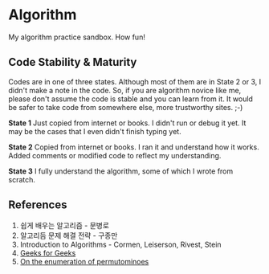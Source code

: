 # Algorithm

My algorithm practice sandbox. How fun!

## Code Stability & Maturity

Codes are in one of three states. Although most of them are in State 2 or 3, I didn't make a note in the code. So, if you are algorithm novice like me, please don't assume the code is stable and you can learn from it. It would be safer to take code from somewhere else, more trustworthy
sites. ;-)

**State 1** Just copied from internet or books. I didn't run or debug it yet. It may be the cases that I even didn't finish typing yet.  

**State 2** Copied from internet or books. I ran it and understand how it works. Added comments or modified code to reflect my understanding.

**State 3** I fully understand the algorithm, some of which I wrote from scratch.   



## References

1. 쉽게 배우는 알고리즘 - 문병로 
2. 알고리듬 문제 해결 전략 - 구종만
3. Introduction to Algorithms - Cormen, Leiserson, Rivest, Stein
4. [Geeks for Geeks](https://www.geeksforgeeks.org/fundamentals-of-algorithms/)
5. [On the enumeration of permutominoes](https://idus.us.es/xmlui/bitstream/handle/11441/60029/On%20the%20enumeration%20of%20permutominoes.pdf?sequence=1)


